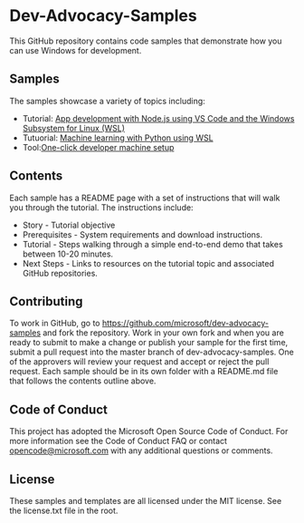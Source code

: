 # Dev-Advocacy-Samples
This GitHub repository contains code samples that demonstrate how you can use Windows for development.

## Samples
The samples showcase a variety of topics including:

- Tutorial: [App development with Node.js using VS Code and the Windows Subsystem for Linux (WSL)](https://github.com/Microsoft/Dev-Advocacy-Samples/tree/master/nodejs-shoppingcart)
- Tutuorial: [Machine learning with Python using WSL](https://github.com/Microsoft/Dev-Advocacy-Samples/tree/master/python-mlclassification)
- Tool:[One-click developer machine setup](http://boxstarter.org/package/url?https://raw.githubusercontent.com/Microsoft/Dev-Advocacy-Samples/master/dev_setup.ps1)

## Contents
Each sample has a README page with a set of instructions that will walk you through the tutorial. The instructions include:
- Story - Tutorial objective
- Prerequisites - System requirements and download instructions.
- Tutorial - Steps walking through a simple end-to-end demo that takes between 10-20 minutes.
- Next Steps - Links to resources on the tutorial topic and associated GitHub repositories.

## Contributing
To work in GitHub, go to https://github.com/microsoft/dev-advocacy-samples and fork the repository. Work in your own fork and when you are ready to submit to make a change or publish your sample for the first time, submit a pull request into the master branch of dev-advocacy-samples. One of the approvers will review your request and accept or reject the pull request.
Each sample should be in its own folder with a README.md file that follows the contents outline above.

## Code of Conduct
This project has adopted the Microsoft Open Source Code of Conduct. For more information see the Code of Conduct FAQ or contact opencode@microsoft.com with any additional questions or comments.

## License
These samples and templates are all licensed under the MIT license. See the license.txt file in the root.
